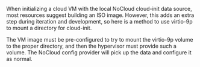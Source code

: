 When initializing a cloud VM with the local NoCloud cloud-init data source,
most resources suggest building an ISO image.
However, this adds an extra step during iteration and development, so
here is a method to use virtio-9p to mount a directory for cloud-init.

The VM image must be pre-configured to try to mount the virtio-9p volume
to the proper directory, and then the hypervisor must provide such a volume.
The NoCloud config provider will pick up the data and configure it as normal.
